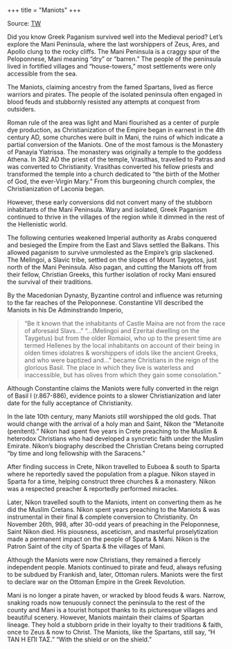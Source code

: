 +++
title = "Maniots"
+++

Source: [TW](https://rattibha.com/thread/1500848163007217671?lang=en)

Did you know Greek Paganism survived well into the Medieval period? Let’s explore the Mani Peninsula, where the last worshippers of Zeus, Ares, and Apollo clung to the rocky cliffs. The Mani Peninsula is a craggy spur of the Peloponnese, Mani meaning “dry” or “barren.” The people of the peninsula lived in fortified villages and “house-towers,” most settlements were only accessible from the sea.

The Maniots, claiming ancestry from the famed Spartans, lived as fierce warriors and pirates. The people of the isolated peninsula often engaged in blood feuds and stubbornly resisted any attempts at conquest from outsiders.

Roman rule of the area was light and Mani flourished as a center of purple dye production, as Christianization of the Empire began in earnest in the 4th century AD, some churches were built in Mani, the ruins of which indicate a partial conversion of the Maniots. One of the most famous is the Monastery of Panayia Yiatrissa. The monastery was originally a temple to the goddess Athena. In 382 AD the priest of the temple, Vrasithas, travelled to Patras and was converted to Christianity. Vrasithas converted his fellow priests and transformed the temple into a church dedicated to “the birth of the Mother of God, the ever-Virgin Mary.” From this burgeoning church complex, the Christianization of Laconia began.

However, these early conversions did not convert many of the stubborn inhabitants of the Mani Peninsula. Wary and isolated, Greek Paganism continued to thrive in the villages of the region while it dimmed in the rest of the Hellenistic world.

The following centuries weakened Imperial authority as Arabs conquered and besieged the Empire from the East and Slavs settled the Balkans. This allowed paganism to survive unmolested as the Empire’s grip slackened. The Melingoi, a Slavic tribe, settled on the slopes of Mount Taygetos, just north of the Mani Peninsula. Also pagan, and cutting the Maniots off from their fellow, Christian Greeks, this further isolation of rocky Mani ensured the survival of their traditions.

By the Macedonian Dynasty, Byzantine control and influence was returning to the far reaches of the Peloponnese. Constantine VII described the Maniots in his De Adminstrando Imperio, 

> “Be it known that the inhabitants of Castle Maina are not from the race of aforesaid Slavs…”
> “…(Melingoi and Ezeritai dwelling on the Taygetus) but from the older Romaioi, who up to the present time are termed Hellenes by the local inhabitants on account of their being in olden times idolatres & worshippers of idols like the ancient Greeks, and who were baptized and…”
> became Christians in the reign of the glorious Basil. The place in which they live is waterless and inaccessible, but has olives from which they gain some consolation.”

Although Constantine claims the Maniots were fully converted in the reign of Basil I (r.867-886), evidence points to a slower Christianization and later date for the fully acceptance of Christianity.

In the late 10th century, many Maniots still worshipped the old gods. That would change with the arrival of a holy man and Saint, Nikon the “Metanoite (penitent).” Nikon had spent five years in Crete preaching to the Muslim & heterodox Christians who had developed a syncretic faith under the Muslim Emirate. Nikon’s biography described the Christian Cretans being corrupted “by time and long fellowship with the Saracens.”

After finding success in Crete, Nikon travelled to Euboea & south to Sparta where he reportedly saved the population from a plague. Nikon stayed in Sparta for a time, helping construct three churches & a monastery. Nikon was a respected preacher & reportedly performed miracles.

Later, Nikon travelled south to the Maniots, intent on converting them as he did the Muslim Cretans. Nikon spent years preaching to the Maniots & was instrumental in their final & complete conversion to Christianity. On November 26th, 998, after 30-odd years of preaching in the Peloponnese, Saint Nikon died. His piousness, asceticism, and masterful proselytization made a permanent impact on the people of Sparta & Mani. Nikon is the Patron Saint of the city of Sparta & the villages of Mani.

Although the Maniots were now Christians, they remained a fiercely independent people. Maniots continued to pirate and feud, always refusing to be subdued by Frankish and, later, Ottoman rulers. Maniots were the first to declare war on the Ottoman Empire in the Greek Revolution.

Mani is no longer a pirate haven, or wracked by blood feuds & wars. Narrow, snaking roads now tenuously connect the peninsula to the rest of the county and Mani is a tourist hotspot thanks to its picturesque villages and beautiful scenery. However, Maniots maintain their claims of Spartan lineage. They hold a stubborn pride in their loyalty to their traditions & faith, once to Zeus & now to Christ. The Maniots, like the Spartans, still say, “Η ΤΑΝ Η ΕΠΙ ΤΑΣ.” “With the shield or on the shield.”